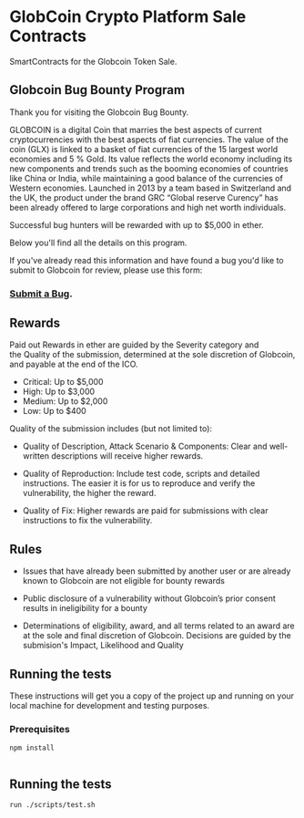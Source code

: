  # GlobCoin Crypto Platform Sale Contracts

  SmartContracts for the Globcoin Token Sale.

 ## Globcoin Bug Bounty Program

 Thank you for visiting the Globcoin Bug Bounty.

 GLOBCOIN is a digital Coin that marries the best aspects of current cryptocurrencies
 with the best aspects of fiat currencies. The value of the coin (GLX) is linked to a
 basket of fiat currencies of the 15 largest world economies and 5 % Gold. Its value
 reflects the world economy including its new components and trends such as the
 booming economies of countries like China or India, while maintaining a good
 balance of the currencies of Western economies. Launched in 2013 by a team based
 in Switzerland and the UK, the product under the brand GRC “Global reserve
 Curency” has been already offered to large corporations and high net worth
 individuals.


 Successful bug hunters will be rewarded with up to $5,000 in ether.

 Below you'll find all the details on this program.

 If you&#39;ve already read this information and have found a bug you'd like to submit to Globcoin for review, please use this
 form:

 ### [Submit a Bug](https://goo.gl/forms/pOEE9WQIM5cKeCTw1).

 ## Rewards

 Paid out Rewards in ether are guided by the Severity category and the Quality of
 the submission, determined at the sole discretion of Globcoin, and payable at the end
 of the ICO.


 * Critical: Up to $5,000
 * High: Up to $3,000
 * Medium: Up to $2,000
 * Low: Up to $400

 Quality of the submission includes (but not limited to):

 * Quality of Description, Attack Scenario &amp; Components: Clear and well-written
 descriptions will receive higher rewards.

 * Quality of Reproduction: Include test code, scripts and detailed instructions. The
 easier it is for us to reproduce and verify the vulnerability, the higher the reward.

 * Quality of Fix: Higher rewards are paid for submissions with clear instructions to
 fix the vulnerability.

 ## Rules
 * Issues that have already been submitted by another user or are already
 known to Globcoin are not eligible for bounty rewards

 * Public disclosure of a vulnerability without Globcoin’s prior consent results in
 ineligibility for a bounty

 * Determinations of eligibility, award, and all terms related to an award are at
 the sole and final discretion of Globcoin. Decisions are guided by the
 submision&#39;s Impact, Likelihood and Quality


 ## Running the tests

 These instructions will get you a copy of the project up and running on your local machine for development and testing purposes.
 ### Prerequisites

 ```
 npm install


 ```

 ## Running the tests

 ```
 run ./scripts/test.sh

 ```
